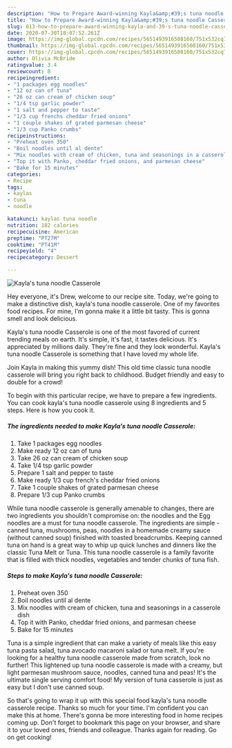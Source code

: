 ```yaml
---
description: "How to Prepare Award-winning Kayla&amp;#39;s tuna noodle Casserole"
title: "How to Prepare Award-winning Kayla&amp;#39;s tuna noodle Casserole"
slug: 613-how-to-prepare-award-winning-kayla-and-39-s-tuna-noodle-casserole
date: 2020-07-30T18:07:52.261Z
image: https://img-global.cpcdn.com/recipes/5651493916508160/751x532cq70/kaylas-tuna-noodle-casserole-recipe-main-photo.jpg
thumbnail: https://img-global.cpcdn.com/recipes/5651493916508160/751x532cq70/kaylas-tuna-noodle-casserole-recipe-main-photo.jpg
cover: https://img-global.cpcdn.com/recipes/5651493916508160/751x532cq70/kaylas-tuna-noodle-casserole-recipe-main-photo.jpg
author: Olivia McBride
ratingvalue: 3.4
reviewcount: 8
recipeingredient:
- "1 packages egg noodles"
- "12 oz can of tuna"
- "26 oz can cream of chicken soup"
- "1/4 tsp garlic powder"
- "1 salt and pepper to taste"
- "1/3 cup frenchs cheddar fried onions"
- "1 couple shakes of grated parmesan cheese"
- "1/3 cup Panko crumbs"
recipeinstructions:
- "Preheat oven 350"
- "Boil noodles until al dente"
- "Mix noodles with cream of chicken, tuna and seasonings in a casserole dish"
- "Top it with Panko, cheddar fried onions, and parmesan cheese"
- "Bake for 15 minutes"
categories:
- Recipe
tags:
- kaylas
- tuna
- noodle

katakunci: kaylas tuna noodle 
nutrition: 182 calories
recipecuisine: American
preptime: "PT27M"
cooktime: "PT41M"
recipeyield: "4"
recipecategory: Dessert

---
```



![Kayla&#39;s tuna noodle Casserole](https://img-global.cpcdn.com/recipes/5651493916508160/751x532cq70/kaylas-tuna-noodle-casserole-recipe-main-photo.jpg)

Hey everyone, it's Drew, welcome to our recipe site. Today, we're going to make a distinctive dish, kayla&#39;s tuna noodle casserole. One of my favorites food recipes. For mine, I'm gonna make it a little bit tasty. This is gonna smell and look delicious.

Kayla&#39;s tuna noodle Casserole is one of the most favored of current trending meals on earth. It's simple, it's fast, it tastes delicious. It's appreciated by millions daily. They're fine and they look wonderful. Kayla&#39;s tuna noodle Casserole is something that I have loved my whole life.

Join Kayla in making this yummy dish! This old time classic tuna noodle casserole will bring you right back to childhood. Budget friendly and easy to double for a crowd!


To begin with this particular recipe, we have to prepare a few ingredients. You can cook kayla&#39;s tuna noodle casserole using 8 ingredients and 5 steps. Here is how you cook it.

<!--inarticleads1-->

##### The ingredients needed to make Kayla&#39;s tuna noodle Casserole:

1. Take 1 packages egg noodles
1. Make ready 12 oz can of tuna
1. Take 26 oz can cream of chicken soup
1. Take 1/4 tsp garlic powder
1. Prepare 1 salt and pepper to taste
1. Make ready 1/3 cup french&#39;s cheddar fried onions
1. Take 1 couple shakes of grated parmesan cheese
1. Prepare 1/3 cup Panko crumbs


While tuna noodle casserole is generally amenable to changes, there are two ingredients you shouldn&#39;t compromise on: the noodles and the Egg noodles are a must for tuna noodle casserole. The ingredients are simple - canned tuna, mushrooms, peas, noodles in a homemade creamy sauce (without canned soup) finished with toasted breadcrumbs. Keeping canned tuna on hand is a great way to whip up quick lunches and dinners like the classic Tuna Melt or Tuna. This tuna noodle casserole is a family favorite that is filled with thick noodles, vegetables and tender chunks of tuna fish. 

<!--inarticleads2-->

##### Steps to make Kayla&#39;s tuna noodle Casserole:

1. Preheat oven 350
1. Boil noodles until al dente
1. Mix noodles with cream of chicken, tuna and seasonings in a casserole dish
1. Top it with Panko, cheddar fried onions, and parmesan cheese
1. Bake for 15 minutes


Tuna is a simple ingredient that can make a variety of meals like this easy tuna pasta salad, tuna avocado macaroni salad or tuna melt. If you&#39;re looking for a healthy tuna noodle casserole made from scratch, look no further! This lightened up tuna noodle casserole is made with a creamy, but light parmesan mushroom sauce, noodles, canned tuna and peas! It&#39;s the ultimate single serving comfort food! My version of tuna casserole is just as easy but I don&#39;t use canned soup. 

So that's going to wrap it up with this special food kayla&#39;s tuna noodle casserole recipe. Thanks so much for your time. I'm confident you can make this at home. There's gonna be more interesting food in home recipes coming up. Don't forget to bookmark this page on your browser, and share it to your loved ones, friends and colleague. Thanks again for reading. Go on get cooking!
